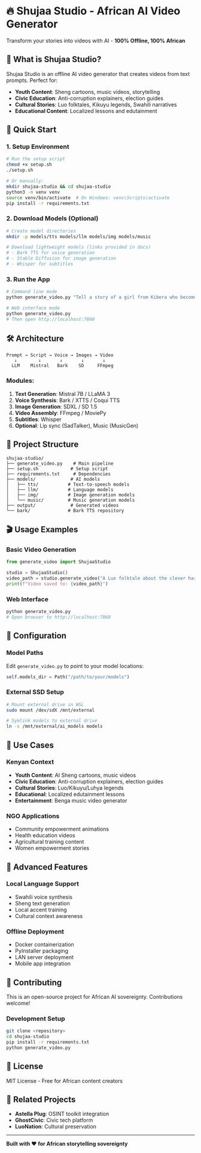 # 🔥 Shujaa Studio - African AI Video Generator

Transform your stories into videos with AI - **100% Offline, 100% African**

## 🎯 What is Shujaa Studio?

Shujaa Studio is an offline AI video generator that creates videos from text prompts. Perfect for:
- **Youth Content**: Sheng cartoons, music videos, storytelling
- **Civic Education**: Anti-corruption explainers, election guides  
- **Cultural Stories**: Luo folktales, Kikuyu legends, Swahili narratives
- **Educational Content**: Localized lessons and edutainment

## 🚀 Quick Start

### 1. Setup Environment
```bash
# Run the setup script
chmod +x setup.sh
./setup.sh

# Or manually:
mkdir shujaa-studio && cd shujaa-studio
python3 -m venv venv
source venv/bin/activate  # On Windows: venv\Scripts\activate
pip install -r requirements.txt
```

### 2. Download Models (Optional)
```bash
# Create model directories
mkdir -p models/tts models/llm models/img models/music

# Download lightweight models (links provided in docs)
# - Bark TTS for voice generation
# - Stable Diffusion for image generation  
# - Whisper for subtitles
```

### 3. Run the App
```bash
# Command line mode
python generate_video.py "Tell a story of a girl from Kibera who becomes Kenya's youngest pilot"

# Web interface mode
python generate_video.py
# Then open http://localhost:7860
```

## 🛠️ Architecture

```
Prompt → Script → Voice → Images → Video
   ↓        ↓       ↓       ↓       ↓
  LLM    Mistral   Bark    SD     FFmpeg
```

### Modules:
1. **Text Generation**: Mistral 7B / LLaMA 3
2. **Voice Synthesis**: Bark / XTTS / Coqui TTS  
3. **Image Generation**: SDXL / SD 1.5
4. **Video Assembly**: FFmpeg / MoviePy
5. **Subtitles**: Whisper
6. **Optional**: Lip sync (SadTalker), Music (MusicGen)

## 📁 Project Structure
```
shujaa-studio/
├── generate_video.py    # Main pipeline
├── setup.sh            # Setup script
├── requirements.txt     # Dependencies
├── models/             # AI models
│   ├── tts/           # Text-to-speech models
│   ├── llm/           # Language models
│   ├── img/           # Image generation models
│   └── music/         # Music generation models
├── output/             # Generated videos
└── bark/              # Bark TTS repository
```

## 🎬 Usage Examples

### Basic Video Generation
```python
from generate_video import ShujaaStudio

studio = ShujaaStudio()
video_path = studio.generate_video("A Luo folktale about the clever hare")
print(f"Video saved to: {video_path}")
```

### Web Interface
```bash
python generate_video.py
# Open browser to http://localhost:7860
```

## 🔧 Configuration

### Model Paths
Edit `generate_video.py` to point to your model locations:
```python
self.models_dir = Path("/path/to/your/models")
```

### External SSD Setup
```bash
# Mount external drive in WSL
sudo mount /dev/sdX /mnt/external

# Symlink models to external drive
ln -s /mnt/external/ai_models models
```

## 🎯 Use Cases

### Kenyan Context
- **Youth Content**: AI Sheng cartoons, music videos
- **Civic Education**: Anti-corruption explainers, election guides
- **Cultural Stories**: Luo/Kikuyu/Luhya legends
- **Educational**: Localized edutainment lessons
- **Entertainment**: Benga music video generator

### NGO Applications
- Community empowerment animations
- Health education videos
- Agricultural training content
- Women empowerment stories

## 🚀 Advanced Features

### Local Language Support
- Swahili voice synthesis
- Sheng text generation
- Local accent training
- Cultural context awareness

### Offline Deployment
- Docker containerization
- PyInstaller packaging
- LAN server deployment
- Mobile app integration

## 🤝 Contributing

This is an open-source project for African AI sovereignty. Contributions welcome!

### Development Setup
```bash
git clone <repository>
cd shujaa-studio
pip install -r requirements.txt
python generate_video.py
```

## 📄 License

MIT License - Free for African content creators

## 🔗 Related Projects

- **Astella Plug**: OSINT toolkit integration
- **GhostCivic**: Civic tech platform
- **LuoNation**: Cultural preservation

---

**Built with ❤️ for African storytelling sovereignty**